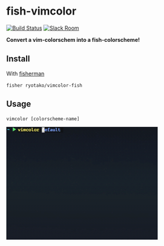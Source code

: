 # fish-vimcolor

[![Build Status][travis-badge]][travis-link]
[![Slack Room][slack-badge]][slack-link]

**Convert a vim-colorschem into a fish-colorscheme!**

## Install

With [fisherman]

```
fisher ryotako/vimcolor-fish
```

## Usage

```fish
vimcolor [colorscheme-name]
```
<img src=./demo.gif width=400px>

[travis-link]: https://travis-ci.org/test/test
[travis-badge]: https://img.shields.io/travis/test/test.svg
[slack-link]: https://fisherman-wharf.herokuapp.com
[slack-badge]: https://fisherman-wharf.herokuapp.com/badge.svg
[fisherman]: https://github.com/fisherman/fisherman
